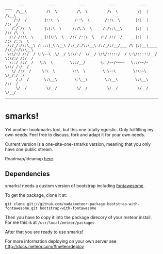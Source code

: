 	      ___           ___           ___           ___           ___           ___     
	     /\__\         /\  \         /\  \         /\  \         /|  |         /\__\    
	    /:/ _/_       |::\  \       /::\  \       /::\  \       |:|  |        /:/ _/_   
	   /:/ /\  \      |:|:\  \     /:/\:\  \     /:/\:\__\      |:|  |       /:/ /\  \  
	  /:/ /::\  \   __|:|\:\  \   /:/ /::\  \   /:/ /:/  /    __|:|  |      /:/ /::\  \ 
	 /:/_/:/\:\__\ /::::|_\:\__\ /:/_/:/\:\__\ /:/_/:/__/___ /\ |:|__|____ /:/_/:/\:\__\
	 \:\/:/ /:/  / \:\~~\  \/__/ \:\/:/  \/__/ \:\/:::::/  / \:\/:::::/__/ \:\/:/ /:/  /
	  \::/ /:/  /   \:\  \        \::/__/       \::/~~/~~~~   \::/~~/~      \::/ /:/  / 
	   \/_/:/  /     \:\  \        \:\  \        \:\~~\        \:\~~\        \/_/:/  /  
 	     /:/  /       \:\__\        \:\__\        \:\__\        \:\__\         /:/  /   
	     \/__/         \/__/         \/__/         \/__/         \/__/         \/__/    

---------------------------------------------------------------------------------------------

# smarks!

Yet another bookmarks tool, but this one totally egoistic. Only fullfilling my own needs. Feel free to discuss, fork and adapt it for your own needs.

Current version is a one-site-one-smarks version, meaning that you only have one public stream. 

Roadmap/ideamap [here](https://github.com/nada/smarks/wiki).

## Dependencies

smarks! needs a custom version of bootstrap including [fontawesome](http://fortawesome.github.com/Font-Awesome/). 

To get the package, clone it at: 

	git clone git://github.com/nada/meteor-package-bootstrap-with-fontawesome.git bootstrap-with-fontawesome

Then you have to copy it into the package direcory of your meteor install. For me this is at ```/usr/local/meteor/packages```

After that you are ready to use smarks!

For more information deploying on your own server see http://docs.meteor.com/#meteordeploy